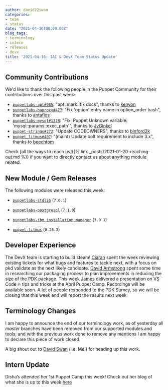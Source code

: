 ```yaml
---
author: david22swan
categories:
- team
- status
date: "2021-04-16T00:00:00Z"
blog_tags:
- terminology
- intern
- releases
- devx
title: '2021-04-16: IAC & DevX Team Status Update'
---
```


## Community Contributions

We'd like to thank the following people in the Puppet Community for their contributions over this past week:

- [`puppetlabs-apt#985`][puppetlabs-apt-pr-985]: "apt::mark: fix docs", thanks to [kenyon][kenyon]
- [`puppetlabs-haproxy#477`][puppetlabs-haproxy-pr-477]: "Fix 'option' entry name in option_order hash", thanks to [antaflos][antaflos]
- [`puppetlabs-mysql#1378`][puppetlabs-mysql-pr-1378]: "Fix: Puppet Unknown variable: 'mysql::params::exec_path'", thanks to [JvGinkel][JvGinkel]
- [`puppet-strings#272`][puppet-strings-pr-272]: "Update CODEOWNERS", thanks to [binford2k][binford2k]
- [`puppet_litmus#407`][puppet_litmus-pr-407]: "(maint) Update bolt requirement to include 3.x", thanks to [beechtom][beechtom]

Check [all the ways to reach us]({% link _posts/2021-01-20-reaching-out.md %}) if you want to directly contact us about anything module related.

## New Module / Gem Releases

The following modules were released this week:

- [`puppetlabs-stdlib`][puppetlabs-stdlib] (`7.0.1`)
- [`puppetlabs-postgresql`][puppetlabs-postgresql] (`7.1.0`)
- [`puppetlabs-ibm_installation_manager`][puppetlabs-ibm_installation_manager] (`3.0.1`)
- [`puppet-litmus`][puppet-litmus] (`0.26.3`)

  [puppetlabs-stdlib]: https://github.com/puppetlabs/puppetlabs-stdlib
  [puppetlabs-postgresql]: https://github.com/puppetlabs/puppetlabs-postgresql
  [puppetlabs-ibm_installation_manager]: https://github.com/puppetlabs/puppetlabs-ibm_installation_manager
  [puppet-litmus]: https://github.com/puppetlabs/puppet-litmus
  [puppetlabs-apt-pr-985]: https://github.com/puppetlabs/puppetlabs-apt/pull/985
  [kenyon]: https://github.com/kenyon
  [puppetlabs-haproxy-pr-477]: https://github.com/puppetlabs/puppetlabs-haproxy/pull/477
  [antaflos]: https://github.com/antaflos
  [puppetlabs-mysql-pr-1378]: https://github.com/puppetlabs/puppetlabs-mysql/pull/1378
  [JvGinkel]: https://github.com/JvGinkel
  [puppet-strings-pr-272]: https://github.com/puppetlabs/puppet-strings/pull/272
  [binford2k]: https://github.com/binford2k
  [puppet_litmus-pr-407]: https://github.com/puppetlabs/puppet_litmus/pull/407
  [beechtom]: https://github.com/beechtom

## Developer Experience

The DevX team is starting to build steam! [Ciaran][Ciaran] spent the week reviewing existing tickets for what bugs and features to tackle next, with a focus on pkd validate as the next likely candidate. [David Armstrong][DavidArmstrong] spent some time in researching our packaging process to plan improvements in reducing the size of the PDK package. This week [James][James] delivered a presentation on VS Code :fire: tips and tricks at the April Puppet Camp. Recordings will be available soon. A lot of people responded to the PDK Survey, so we will be closing that this week and will report the results next week

## Terminology Changes

I am happy to announce the end of our terminology work, as of yesterday all *master* branches have been removed from our supported modules and tools, and with the previous work done to remove any mentions I am happy to declare this piece of work closed.

A big shout out to [David Swan][DavidSwan] (i.e. Me!) for heading up this work.

## Intern Update

Disha’s attended her 1st Puppet Camp this week! Check out her blog of what she is up to this week [here](https://puppetlabs.github.io/iac/lifeofinternatpuppet/post_31.html)

  [Adrian]:             https://github.com/adrianiurca
  [Ben]:                https://github.com/binford2k
  [Ciaran]:             https://github.com/sanfrancrisko
  [Daiana]:             https://github.com/daianamezdrea
  [Danny]:              https://github.com/carabasdaniel
  [DavidArmstrong]:     https://github.com/da-ar
  [DavidSchmitt]:       https://github.com/DavidS
  [DavidSwan]:          https://github.com/david22swan
  [Disha]:              https://github.com/Disha-maker
  [James]:              https://github.com/jpogran
  [Lore]:               https://github.com/lionce
  [Michael]:            https://github.com/michaeltlombardi
  [Paula]:              https://github.com/pmcmaw
  [Sheena]:             https://github.com/sheenaajay
  [Supported Modules]:  https://puppetlabs.github.io/iac/modules/
  [Tools]:              https://puppetlabs.github.io/iac/tools/
